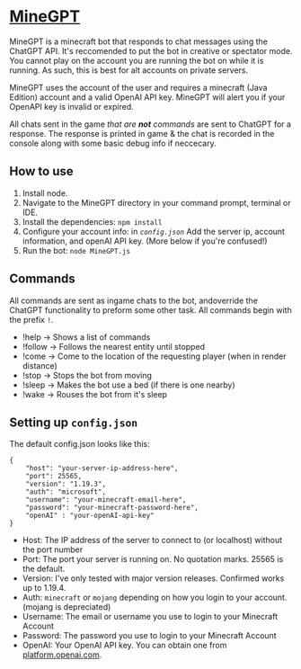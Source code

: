 # [MineGPT](https://github.com/JohnKearney1/MineGPT)
MineGPT is a minecraft bot that responds to chat messages using the ChatGPT API. It's reccomended to put the bot in creative or spectator mode. You cannot play on the account you are running the bot on while it is running. As such, this is best for alt accounts on private servers.

MineGPT uses the account of the user and requires a minecraft (Java Edition) account and a valid OpenAI API key. MineGPT will alert you if your OpenAPI key is invalid or expired.

All chats sent in the game *that are **not** commands* are sent to ChatGPT for a response. The response is printed in game & the chat is recorded in the console along with some basic debug info if neccecary.

## How to use

1. Install node.
2. Navigate to the MineGPT directory in your command prompt, terminal or IDE.
3. Install the dependencies: `npm install`
4. Configure your account info: in *`config.json`* Add the server ip, account information, and openAI API key. (More below if you're confused!)
5. Run the bot: `node MineGPT.js`


## Commands

All commands are sent as ingame chats to the bot, andoverride the ChatGPT functionality to preform some other task. All commands begin with the prefix `!`.

- !help -> Shows a list of commands
- !follow -> Follows the nearest entity until stopped
- !come -> Come to the location of the requesting player (when in render distance)
- !stop -> Stops the bot from moving
- !sleep -> Makes the bot use a bed (if there is one nearby)
- !wake -> Rouses the bot from it's sleep


## Setting up `config.json`

The default config.json looks like this:

```
{
    "host": "your-server-ip-address-here",
    "port": 25565,
    "version": "1.19.3",
    "auth": "microsoft",
    "username": "your-minecraft-email-here",
    "password": "your-minecraft-password-here",
    "openAI" : "your-openAI-api-key"
}
```
- Host: The IP address of the server to connect to (or localhost) without the port number  
- Port: The port your server is running on. No quotation marks. 25565 is the default.
- Version: I've only tested with major version releases. Confirmed works up to 1.19.4.
- Auth: `minecraft` or `mojang` depending on how you login to your account. (mojang is depreciated)  
- Username: The email or username you use to login to your Minecraft Account
- Password: The password you use to login to your Minecraft Account
- OpenAI: Your OpenAI API key. You can obtain one from [platform.openai.com](https://platform.openai.com/account/api-keys).

